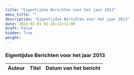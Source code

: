 ```yaml
---
title: "Eigentijdse Berichten voor het jaar 2013"
menu_title: ""
description: "Eigentijdse Berichten voor het jaar 2013"
date: 2024-02-01 02:18:11+11:00
draft: False
hidden: True
weight: 
---
```

### Eigentijdse Berichten voor het jaar 2013

**Auteur** | **Titel** | **Datum van het bericht**
---|---|---
